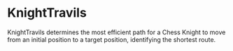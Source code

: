 # KnightTravils
KnightTravils determines the most efficient path for a Chess Knight to move from an initial position to a target position, identifying the shortest route.

